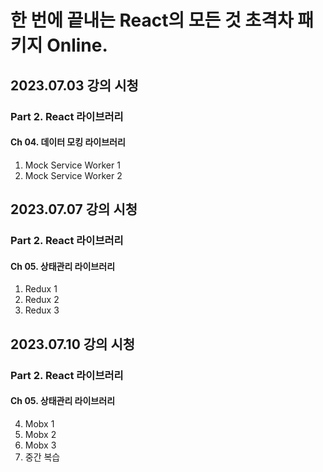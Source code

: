 # 한 번에 끝내는 React의 모든 것 초격차 패키지 Online.

## 2023.07.03 강의 시청

### Part 2. React 라이브러리

#### Ch 04. 데이터 모킹 라이브러리

1. Mock Service Worker 1
2. Mock Service Worker 2

## 2023.07.07 강의 시청

### Part 2. React 라이브러리

#### Ch 05. 상태관리 라이브러리

1. Redux 1
2. Redux 2
3. Redux 3

## 2023.07.10 강의 시청

### Part 2. React 라이브러리

#### Ch 05. 상태관리 라이브러리

4. Mobx 1
5. Mobx 2
6. Mobx 3
7. 중간 복습
